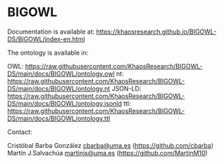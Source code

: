 # BIGOWL

Documentation is available at: https://khaosresearch.github.io/BIGOWL-DS/BIGOWL/index-en.html

The ontology is available in:

OWL: https://raw.githubusercontent.com/KhaosResearch/BIGOWL-DS/main/docs/BIGOWL/ontology.owl
nt: https://raw.githubusercontent.com/KhaosResearch/BIGOWL-DS/main/docs/BIGOWL/ontology.nt
JSON-LD: https://raw.githubusercontent.com/KhaosResearch/BIGOWL-DS/main/docs/BIGOWL/ontology.jsonld
ttl: https://raw.githubusercontent.com/KhaosResearch/BIGOWL-DS/main/docs/BIGOWL/ontology.ttl

Contact: 

Cristóbal Barba González <cbarba@uma.es> (https://github.com/cbarba)
Martín J.Salvachúa <martinjs@uma.es> (https://github.com/MartinM10)